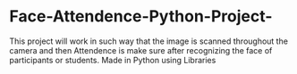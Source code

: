 # Face-Attendence-Python-Project-
This project will work in such way that the image is scanned throughout the camera and then Attendence is make sure after recognizing the face of participants or students.
Made in Python using Libraries
